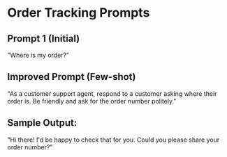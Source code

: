 # Order Tracking Prompts

## Prompt 1 (Initial)
"Where is my order?"

## Improved Prompt (Few-shot)
"As a customer support agent, respond to a customer asking where their order is. Be friendly and ask for the order number politely."

## Sample Output:
"Hi there! I'd be happy to check that for you. Could you please share your order number?"